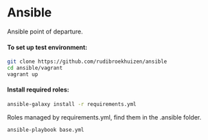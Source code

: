 # Ansible

Ansible point of departure.

#### To set up test environment:

```bash
git clone https://github.com/rudibroekhuizen/ansible
cd ansible/vagrant
vagrant up
```

#### Install required roles:
```bash
ansible-galaxy install -r requirements.yml
```
Roles managed by requirements.yml, find them in the .ansible folder.



```bash
ansible-playbook base.yml
```
